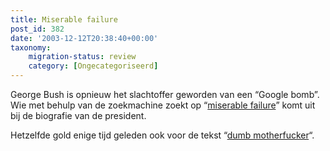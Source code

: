 ```yaml
---
title: Miserable failure
post_id: 382
date: '2003-12-12T20:38:40+00:00'
taxonomy:
    migration-status: review
    category: [Ongecategoriseerd]
---
```

George Bush is opnieuw het slachtoffer geworden van een “Google bomb”. Wie met behulp van de zoekmachine zoekt op “[miserable failure](http://www.google.com/search?q=miserable+failure&hl=en&lr=&safe=off)” komt uit bij de biografie van de president.

Hetzelfde gold enige tijd geleden ook voor de tekst “[dumb motherfucker](http://www.google.com/search?q=dumb+motherfucker&hl=en&lr=&safe=off)“.